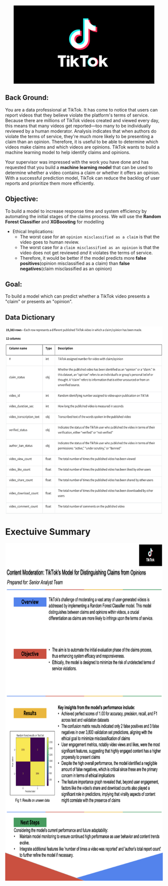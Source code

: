 <p align = "center">
    <img width="450" height = "250" alt="TikTok.png.webp" src="https://github.com/kunalg569/Python_Projects/blob/main/TikTok_ClaimsOrOpinions_RandForest_XGBoosting/TikTok.png.webp">
</p>

## Back Ground:
You are a data professional at TikTok. It has come to notice that users can report videos that they believe violate the platform's terms of service. Because there are millions of TikTok videos created and viewed every day, this means that many videos get reported—too many to be individually reviewed by a human moderator.
Analysis indicates that when authors do violate the terms of service, they're much more likely to be presenting a claim than an opinion. Therefore, it is useful to be able to determine which videos make claims and which videos are opinions.
TikTok wants to build a machine learning model to help identify claims and opinions. 

Your supervisor was impressed with the work you have done and has requested that you build a **machine learning model** that can be used to determine whether a video contains a claim or whether it offers an opinion. With a successful prediction model, TikTok can reduce the backlog of user reports and prioritize them more efficiently.

## Objective:
To build a model to increase response time and system efficiency by automating the initial stages of the claims process. We will use the **Random Forest Classifier** and **XGBoosting** for modelling

- Ethical Implications:
    - The worst case for an `opinion misclassified as a claim` is that the video goes to human review. 
    - The worst case for a `claim misclassified as an opinion` is that the video does not get reviewed _and_ it violates the terms of service. 
    - Therefore, it would be better if the model predicts more **false positives**(opinion misclassified as a claim) than **false negatives**(claim misclassified as an opinion)



## Goal:
To build a model which can predict whether a TikTok video presents a "claim" or presents an "opinion".

## Data Dictionary
<img src = 'tiktok_data_dict.png' height = '600' width = '600' align = 'center'>


# Exectuive Summary
<p align="center">
  <img src="snapshot1.png"  width='800' height='1080'>
</p>
